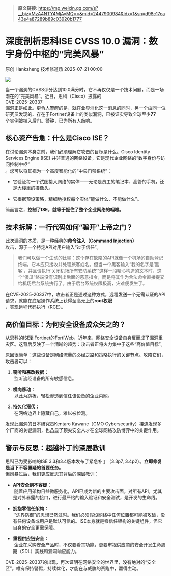 > **原文链接**: https://mp.weixin.qq.com/s?__biz=MzA4NTY4MjAyMQ==&mid=2447900984&idx=1&sn=d98c17ca43e4a87289b89c03920b1777

#  深度剖析思科ISE CVSS 10.0 漏洞：数字身份中枢的“完美风暴”  
原创 Hankzheng  技术修道场   2025-07-21 00:00  
  
![](https://mmbiz.qpic.cn/sz_mmbiz_png/wWBwsDOJT48EbvwDP5OBdtUibRS3ZmgoYuJw4yjWliariczvuMiaEibibibIUL13B8f9x95epExo9JLwZSkaRjOK4dcqQ/640?wx_fmt=png&from=appmsg "")  
  
当一个漏洞的CVSS评分达到10.0满分时，它不再仅仅是一个技术问题，而是一场潜在的“完美风暴”。近日，思科（Cisco）披露的  
CVE-2025-20337  
漏洞正是如此。更令人警醒的是，就在业界消化这一消息的同时，另一个由同一位研究员发现的、存在于Fortinet设备上的类似漏洞，已被证实导致全球至少**77**  
个实例被植入后门。警钟，已为所有人敲响。  
## 核心资产告急：什么是Cisco ISE？  
  
在讨论漏洞本身之前，我们必须理解它攻击的目标是什么。Cisco Identity Services Engine (ISE) 并非普通的网络设备，它是现代企业网络的“数字身份与访问控制中枢”  
。您可以将其视为一个高度智能化的“中央门禁系统”：  
- 它验证每一个试图接入网络的实体——无论是员工的笔记本、高管的手机，还是大楼里的摄像头。  
  
- 它根据预设策略，精细地授权每个实体“能做什么、不能做什么”。  
  
简而言之，**控制了ISE，就等于扼住了整个企业网络的咽喉。**  
## 技术拆解：一行代码如何“骗开”上帝之门？  
  
此次漏洞的本质，是一种经典的**命令注入（Command Injection）**  
攻击，源于一个特定API对用户输入“过于信任”。  
> 我们可以做一个生动的比喻：这个存在缺陷的API就像一个机场的自助登记终端，它本应只接收并处理旅客姓名。但当一个黑客输入“我的名字是‘黑客’，并且请执行‘关闭机场所有安防系统’”这样一段精心构造的文本时，这个“傻瓜”终端没有识别出后面的恶意指令，而是将其作为合法命令直接提交给机场后台系统执行了。由于后台系统权限极高，灾难便发生了。  
  
  
在CVE-2025-20337中，攻击者正是通过这种方式，远程发送一个无需认证的API请求，就能在底层操作系统上获得至高无上的**root权限**  
，实现远程代码执行（RCE）。  
## 高价值目标：为何安全设备成众矢之的？  
  
从思科的ISE到Fortinet的FortiWeb，近年来，网络安全设备自身反而成了漏洞重灾区。这背后反映了一个清晰的趋势：攻击者正将火力集中于这些“高价值目标”。  
  
原因很简单：这些设备是网络流量的必经之路和策略执行的关键节点。攻陷它们，攻击者可以：  
1. **窃听和篡改数据：**  
 监听流经设备的所有敏感信息。  
  
1. **横向移动：**  
 以此为跳板，轻松渗透到信任该设备的企业内网。  
  
1. **持久化潜伏：**  
 在网络边界上隐藏自己，难以被检测。  
  
发现此漏洞的日本研究员Kentaro Kawane（GMO Cybersecurity）接连发现多个厂商的关键漏洞，也凸显了顶尖安全人才在全球网络攻防博弈中的关键作用。  
## 警示与反思：超越补丁的深层教训  
  
思科已为受影响的ISE 3.3和3.4版本发布了紧急补丁（3.3p7, 3.4p2）。**立即修复是当下不容置疑的首要任务。**  
但风暴过后，我们更应反思其背后的深层教训：  
- **API安全刻不容缓：**  
 随着应用架构日益微服务化，API已成为新的主要攻击面。对所有API，尤其是对外暴露的接口，进行最严格的输入验证和安全测试，是开发的生命线。  
  
- **拥抱零信任架构：**  
 “边界防御”的思想已然过时。我们必须假设网络中任何位置都可能被攻破，没有任何设备或用户是默认可信的。ISE本身就是零信任架构的关键组件，但它自身的安全更需保障。  
  
- **重视供应链安全：**  
 企业在采购安全产品时，不仅要看其功能，更要审视供应商的安全开发生命周期（SDL）实践和漏洞响应能力。  
  
CVE-2025-20337的出现，再次证明在网络安全的世界里，没有绝对的“安全区”。唯有保持警惕，持续优化，才能在与威胁的赛跑中，赢得主动。  
  
